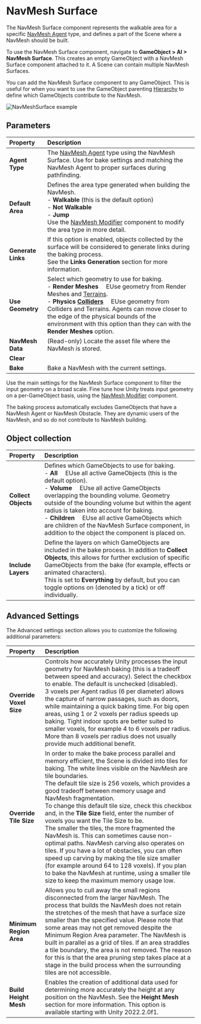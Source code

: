 # NavMesh Surface

The NavMesh Surface component represents the walkable area for a specific [NavMesh Agent](https://docs.unity3d.com/Manual/class-NavMeshAgent.html) type, and defines a part of the Scene where a NavMesh should be built. 

To use the NavMesh Surface component, navigate to **GameObject > AI > NavMesh Surface**. This creates an empty GameObject with a NavMesh Surface component attached to it. A Scene can contain multiple NavMesh Surfaces.

You can add the NavMesh Surface component to any GameObject. This is useful for when you want to use the GameObject parenting [Hierarchy](https://docs.unity3d.com/Manual/Hierarchy.html) to define which GameObjects contribute to the NavMesh.

![NavMeshSurface example](Images/NavMeshSurface-Example.png "A NavMesh Surface component open in the Inspector window")

## Parameters
| **Property**        | **Description**            |
|:--------------------|:---------------------------|
| **Agent Type**      | The [NavMesh Agent](https://docs.unity3d.com/Manual/class-NavMeshAgent.html) type using the NavMesh Surface. Use for bake settings and matching the NavMesh Agent to proper surfaces during pathfinding. |
| **Default Area**    | Defines the area type generated when building the NavMesh.<br/> - **Walkable** (this is the default option)<br/> - **Not Walkable**<br/> - **Jump** <br/> Use the [NavMesh Modifier](NavMeshModifier.md) component to modify the area type in more detail. |
| **Generate Links**  | If this option is enabled, objects collected by the surface will be considered to generate links during the baking process.<br/>See the **Links Generation** section for more information. |
| **Use Geometry**    | Select which geometry to use for baking.<br/>- **Render Meshes**  EUse geometry from Render Meshes and [Terrains](https://docs.unity3d.com/Manual/terrain-UsingTerrains.html).<br/>-  **Physics [Colliders](https://docs.unity3d.com/Manual/CollidersOverview.html)**  EUse geometry from Colliders and Terrains. Agents can move closer to the edge of the physical bounds of the environment with this option than they can with the **Render Meshes** option.      |
| **NavMesh Data**    | (Read-only) Locate the asset file where the NavMesh is stored. |
| **Clear**           | |
| **Bake**            | Bake a NavMesh with the current settings. |

Use the main settings for the NavMesh Surface component to filter the input geometry on a broad scale. Fine tune how Unity treats input geometry on a per-GameObject basis, using the [NavMesh Modifier](NavMeshModifier.md) component. 

The baking process automatically excludes GameObjects that have a NavMesh Agent or NavMesh Obstacle. They are dynamic users of the NavMesh, and so do not contribute to NavMesh building.

## Object collection


| **Property**        | **Description**      |
|:--------------------|:---------------------|
| **Collect Objects** | Defines which GameObjects to use for baking.<br/>- **All**  EUse all active GameObjects (this is the default option).<br/>- **Volume**  EUse all active GameObjects overlapping the bounding volume. Geometry outside of the bounding volume but within the agent radius is taken into account for baking.<br/>- **Children**  EUse all active GameObjects which are children of the NavMesh Surface component, in addition to the object the component is placed on. |
| **Include Layers**  | Define the layers on which GameObjects are included in the bake process. In addition to **Collect Objects**, this allows for further exclusion of specific GameObjects from the bake (for example, effects or animated characters).<br/> This is set to **Everything** by default, but you can toggle options on (denoted by a tick) or off individually. |


## Advanced Settings

The Advanced settings section allows you to customize the following additional parameters:

| **Property**            | **Description**      |
|:------------------------|:---------------------|
| **Override Voxel Size** | Controls how accurately Unity processes the input geometry for NavMesh baking (this is a tradeoff between speed and accuracy). Select the checkbox to enable. The default is unchecked (disabled).<br/> 3 voxels per Agent radius (6 per diameter) allows the capture of narrow passages, such as doors, while maintaining a quick baking time. For big open areas, using 1 or 2 voxels per radius speeds up baking. Tight indoor spots are better suited to smaller voxels, for example 4 to 6 voxels per radius. More than 8 voxels per radius does not usually provide much additional benefit. |
| **Override Tile Size** | In order to make the bake process parallel and memory efficient, the Scene is divided into tiles for baking. The white lines visible on the NavMesh are tile boundaries. <br/> The default tile size is 256 voxels, which provides a good tradeoff between memory usage and NavMesh fragmentation. <br/> To change this default tile size, check this checkbox and, in the **Tile Size** field,  enter the number of voxels you want the Tile Size to be. <br/> The smaller the tiles, the more fragmented the NavMesh is. This can sometimes cause non-optimal paths. NavMesh carving also operates on tiles. If you have a lot of obstacles, you can often speed up carving by making the tile size smaller (for example around 64 to 128 voxels). If you plan to bake the NavMesh at runtime, using a smaller tile size to keep the maximum memory usage low. |
| **Minimum Region Area**| Allows you to cull away the small regions disconnected from the larger NavMesh. The process that builds the NavMesh does not retain the stretches of the mesh that have a surface size smaller than the specified value. Please note that some areas may not get removed despite the Minimum Region Area parameter. The NavMesh is built in parallel as a grid of tiles. If an area straddles a tile boundary, the area is not removed. The reason for this is that the area pruning step takes place at a stage in the build process when the surrounding tiles are not accessible. |
| **Build Height Mesh** | Enables the creation of additional data used for determining more accurately the height at any position on the NavMesh. See the **Height Mesh** section for more information. This option is available starting with Unity 2022.2.0f1. |




